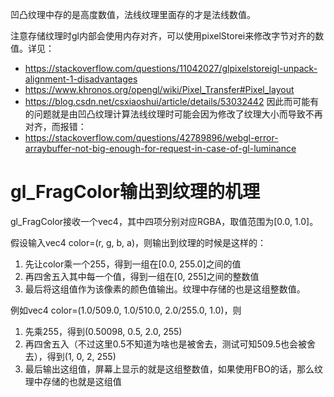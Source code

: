 凹凸纹理中存的是高度数值，法线纹理里面存的才是法线数值。


注意存储纹理时gl内部会使用内存对齐，可以使用pixelStorei来修改字节对齐的数值。详见：
* https://stackoverflow.com/questions/11042027/glpixelstoreigl-unpack-alignment-1-disadvantages
* https://www.khronos.org/opengl/wiki/Pixel_Transfer#Pixel_layout
* https://blog.csdn.net/csxiaoshui/article/details/53032442
因此而可能有的问题就是由凹凸纹理计算法线纹理时可能会因为修改了纹理大小而导致不再对齐，而报错：
* https://stackoverflow.com/questions/42789896/webgl-error-arraybuffer-not-big-enough-for-request-in-case-of-gl-luminance



# gl_FragColor输出到纹理的机理
gl_FragColor接收一个vec4，其中四项分别对应RGBA，取值范围为[0.0, 1.0]。

假设输入vec4 color=(r, g, b, a)，则输出到纹理的时候是这样的：
1. 先让color乘一个255，得到一组在[0.0, 255.0]之间的值
2. 再四舍五入其中每一个值，得到一组在[0, 255]之间的整数值
3. 最后将这组值作为该像素的颜色值输出。纹理中存储的也是这组整数值。

例如vec4 color=(1.0/509.0, 1.0/510.0, 2.0/255.0, 1.0)，则
1. 先乘255，得到(0.50098, 0.5, 2.0, 255)
2. 再四舍五入（不过这里0.5不知道为啥也是被舍去，测试可知509.5也会被舍去），得到(1, 0, 2, 255)
3. 最后输出这组值，屏幕上显示的就是这组整数值，如果使用FBO的话，那么纹理中存储的也就是这组值

